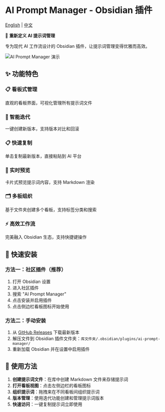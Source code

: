 # AI Prompt Manager - Obsidian 插件

[English](README.md) | [中文](README-zh.md)



🚀 **重新定义 AI 提示词管理**

专为现代 AI 工作流设计的 Obsidian 插件，让提示词管理变得优雅而高效。

![AI Prompt Manager 演示](https://raw.githubusercontent.com/lefinite/AI_Prompt_Manager_Obsidian_Plugin/main/asset/promptmanager.gif)

## ✨ 功能特色

### 📋 看板式管理
直观的看板界面，可视化管理所有提示词文件

### 🔄 智能迭代
一键创建新版本，支持版本对比和回滚

### 📋 快速复制
单击复制最新版本，直接粘贴到 AI 平台

### 👀 实时预览
卡片式预览提示词内容，支持 Markdown 渲染

### 🗂️ 多板组织
基于文件夹创建多个看板，支持标签分类和搜索

### ⚡ 高效工作流
完美融入 Obsidian 生态，支持快捷键操作

## 🚀 快速安装

### 方法一：社区插件（推荐）
1. 打开 Obsidian 设置
2. 进入社区插件
3. 搜索 "AI Prompt Manager"
4. 点击安装并启用插件
5. 点击侧边栏看板图标开始使用

### 方法二：手动安装
1. 从 [GitHub Releases](https://github.com/lefinite/AI_Prompt_Manager_Obsidian_Plugin/releases/tag/1.0.0) 下载最新版本
2. 解压文件到 Obsidian 插件文件夹：`库文件夹/.obsidian/plugins/ai-prompt-manager/`
3. 重新加载 Obsidian 并在设置中启用插件

## 📖 使用方法

1. **创建提示词文件**：在库中创建 Markdown 文件来存储提示词
2. **打开看板视图**：点击左侧边栏的看板图标
3. **组织提示词**：拖拽来在不同看板间组织提示词
4. **版本管理**：使用迭代功能创建和管理提示词版本
5. **快速访问**：一键复制提示词立即使用
